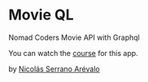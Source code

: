 # Movie QL

Nomad Coders Movie API with Graphql

You can watch the [course](https://nomadcoders.co/graphql-for-beginners) for this app.

by [Nicolás Serrano Arévalo](https://github.com/serranoarevalo)

